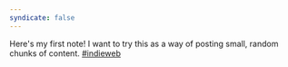 ```yaml
---
syndicate: false
---
```

Here's my first note! I want to try this as a way of posting small, random chunks of content. [#indieweb](https://indieweb.org/note)